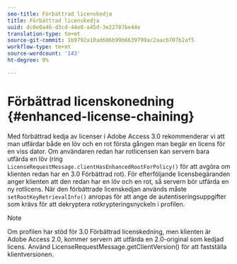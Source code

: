 ```yaml
---
seo-title: Förbättrad licenskedja
title: Förbättrad licenskedja
uuid: dc0e0a46-d3cd-44e8-a45d-3e22787be44e
translation-type: tm+mt
source-git-commit: 1b9792a10ad606b99b6639799ac2aacb707b2af5
workflow-type: tm+mt
source-wordcount: '143'
ht-degree: 0%

---
```



# Förbättrad licenskonedning {#enhanced-license-chaining}

Med förbättrad kedja av licenser i Adobe Access 3.0 rekommenderar vi att man utfärdar både en löv och en rot första gången man begär en licens för en viss dator. Om användaren redan har rotlicensen kan servern bara utfärda en löv (ring `LicenseRequestMessage.clientHasEnhancedRootForPolicy()` för att avgöra om klienten redan har en 3.0 Förbättrad rot). För efterföljande licensbegäranden anger klienten att den redan har en löv och en rot, så servern bör utfärda en ny rotlicens. När den förbättrade licenskedjan används måste `setRootKeyRetrievalInfo()` anropas för att ange de autentiseringsuppgifter som krävs för att dekryptera rotkrypteringsnyckeln i profilen.

>[!NOTE]
>
>Om profilen har stöd för 3.0 Förbättrad licenskedning, men klienten är Adobe Access 2.0, kommer servern att utfärda en 2.0-original som kedjad licens. Använd LicenseRequestMessage.getClientVersion() för att fastställa klientversionen.

